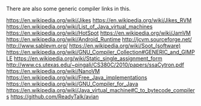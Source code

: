 
<!--
-->

There are also some generic compiler links in this.

https://en.wikipedia.org/wiki/Jikes
https://en.wikipedia.org/wiki/Jikes_RVM
https://en.wikipedia.org/wiki/List_of_Java_virtual_machines
https://en.wikipedia.org/wiki/HotSpot
https://en.wikipedia.org/wiki/JamVM
https://en.wikipedia.org/wiki/Android_Runtime
http://jcvm.sourceforge.net/
http://www.sablevm.org/
https://en.wikipedia.org/wiki/Soot_(software)
https://en.wikipedia.org/wiki/GNU_Compiler_Collection#GENERIC_and_GIMPLE
https://en.wikipedia.org/wiki/Static_single_assignment_form
http://www.cs.utexas.edu/~pingali/CS380C/2010/papers/ssaCytron.pdf
https://en.wikipedia.org/wiki/NanoVM
https://en.wikipedia.org/wiki/Free_Java_implementations
https://en.wikipedia.org/wiki/GNU_Compiler_for_Java
https://en.wikipedia.org/wiki/Java_virtual_machine#C_to_bytecode_compilers
https://github.com/ReadyTalk/avian

<!-- vim: set autoindent expandtab sw=4 syntax=markdown: -->
